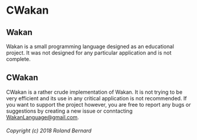 CWakan
======

Wakan
-----
Wakan is a small programming language designed as an educational project.
It was not designed for any particular application and is not complete.

CWakan
------
CWakan is a rather crude implementation of Wakan. It is not trying to be very efficient and
its use in any critical application is not recommended. If you want to support the project however,
you are free to report any bugs or suggestions by creating a new issue or conntacting WakanLanguage@gmail.com.




###### Copyright (c) 2018 Roland Bernard
